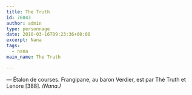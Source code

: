 ```yaml
---
title: The Truth
id: 76043
author: admin
type: personnage
date: 2010-03-16T09:23:36+00:00
excerpt: Nana
tags:
  - nana
main_name: The Truth

---
```

— Étalon de courses. Frangipane, au baron Verdier, est par Thé Truth et Lenore [388]. _(Nana.)_